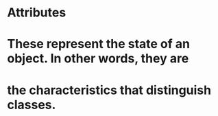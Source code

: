 # Attributes
#
# These represent the state of an object.  In other words, they are
# the characteristics that distinguish classes.  
